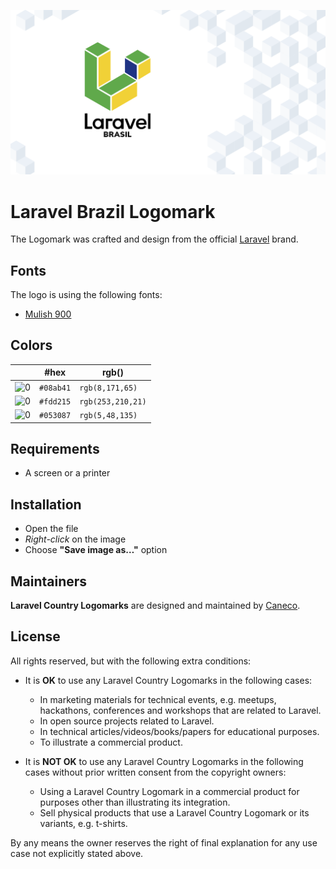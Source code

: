 <p align="center"><img src="/src/br/socialcard.png" alt="Laravel Brazil Logomark"></p>

# Laravel Brazil Logomark

The Logomark was crafted and design from the official [Laravel](https://github.com/laravel/art) brand.

## Fonts

The logo is using the following fonts:

- [Mulish 900](https://fonts.google.com/specimen/Mulish#900)

## Colors

|                                                                                                               |#hex    |rgb()            |
|---                                                                                                            |---     |---              |
|![0](https://res.cloudinary.com/caneco/image/upload/c_scale,co_rgb:08ab41,e_colorize:100,f_png/v1/pallete.svg)|`#08ab41`|`rgb(8,171,65)`  |
|![0](https://res.cloudinary.com/caneco/image/upload/c_scale,co_rgb:fdd215,e_colorize:100,f_png/v1/pallete.svg)|`#fdd215`|`rgb(253,210,21)`|
|![0](https://res.cloudinary.com/caneco/image/upload/c_scale,co_rgb:053087,e_colorize:100,f_png/v1/pallete.svg)|`#053087`|`rgb(5,48,135)`  |

## Requirements

- A screen or a printer

## Installation

- Open the file
- *Right-click* on the image
- Choose **"Save image as…"** option

## Maintainers

**Laravel Country Logomarks** are designed and maintained by [Caneco](https://twitter.com/caneco).

## License

All rights reserved, but with the following extra conditions:

- It is **OK** to use any Laravel Country Logomarks in the following cases:
    - In marketing materials for technical events, e.g. meetups, hackathons, conferences and workshops that are related to Laravel.
    - In open source projects related to Laravel.
    - In technical articles/videos/books/papers for educational purposes.
    - To illustrate a commercial product.

- It is **NOT OK** to use any Laravel Country Logomarks in the following cases without prior written consent from the copyright owners:
    - Using a Laravel Country Logomark in a commercial product for purposes other than illustrating its integration.
    - Sell physical products that use a Laravel Country Logomark or its variants, e.g. t-shirts.

By any means the owner reserves the right of final explanation for any use case not explicitly stated above.
